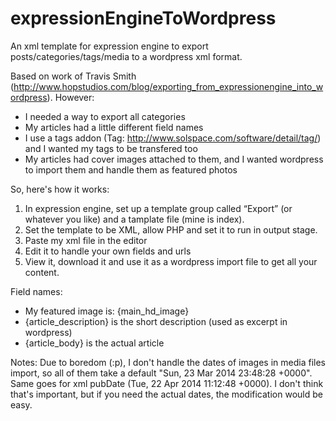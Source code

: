 expressionEngineToWordpress
===========================

An xml template for expression engine to export posts/categories/tags/media to a wordpress xml format.

Based on work of Travis Smith (http://www.hopstudios.com/blog/exporting_from_expressionengine_into_wordpress). However:

- I needed a way to export all categories
- My articles had a little different field names 
- I use a tags addon (Tag: http://www.solspace.com/software/detail/tag/) and I wanted my tags to be transfered too
- My articles had cover images attached to them, and I wanted wordpress to import them and handle them as featured photos


So, here's how it works:

1. In expression engine, set up a template group called “Export” (or whatever you like) and a tamplate file (mine is index). 
2. Set the template to be XML, allow PHP and set it to run in output stage. 
3. Paste my xml file in the editor
4. Edit it to handle your own fields and urls
5. View it, download it and use it as a wordpress import file to get all your content.


Field names:
- My featured image is: {main_hd_image}
- {article_description} is the short description (used as excerpt in wordpress)
- {article_body} is the actual article


Notes:
Due to boredom (:p), I don't handle the dates of images in media files import, so all of them take a default "Sun, 23 Mar 2014 23:48:28 +0000". Same goes for xml pubDate (Tue, 22 Apr 2014 11:12:48 +0000). I don't think that's important, but if you need the actual dates, the modification would be easy.
